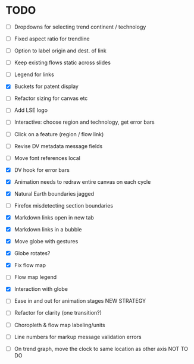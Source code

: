 # TODO

- [ ] Dropdowns for selecting trend continent / technology
- [ ] Fixed aspect ratio for trendline

- [ ] Option to label origin and dest. of link
- [ ] Keep existing flows static across slides
- [ ] Legend for links
- [x] Buckets for patent display

- [ ] Refactor sizing for canvas etc
- [ ] Add LSE logo

- [ ] Interactive: choose region and technology, get error bars
- [ ] Click on a feature (region / flow link)
- [ ] Revise DV metadata message fields
- [ ] Move font references local

- [x] DV hook for error bars

- [x] Animation needs to redraw entire canvas on each cycle
- [x] Natural Earth boundaries jagged

- [ ] Firefox misdetecting section boundaries
- [x] Markdown links open in new tab

- [x] Markdown links in a bubble

- [x] Move globe with gestures
- [x] Globe rotates?

- [x] Fix flow map
- [ ] Flow map legend

- [x] Interaction with globe
- [ ] Ease in and out for animation stages  NEW STRATEGY

- [ ] Refactor for clarity (one transition?)

- [ ] Choropleth & flow map labeling/units

- [ ] Line numbers for markup message validation errors

- [ ] On trend graph, move the clock to same location as other axis  NOT TO DO
